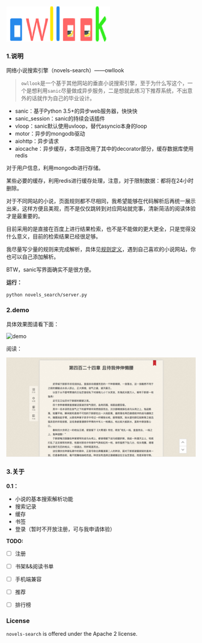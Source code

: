 ### 

![chapter](./novels_search/static/novels/img/logo_home.png)

### 1.说明

网络小说搜索引擎（novels-search）——owllook

> `owllook`是一个基于其他网站的垂直小说搜索引擎，至于为什么写这个，一个是想利用`sanic`尽量做成异步服务，二是想就此练习下推荐系统，不出意外的话就作为自己的毕业设计。

- sanic：基于Python 3.5+的异步web服务器，快快快
- sanic_session：sanic的持续会话插件
- vloop：sanic默认使用uvloop，替代asyncio本身的loop
- motor：异步的mongodb驱动
- aiohttp：异步请求
- aiocache：异步缓存，本项目改用了其中的decorator部分，缓存数据库使用redis


对于用户信息，利用mongodb进行存储。

某些必要的缓存，利用redis进行缓存处理，注意，对于限制数据：都将在24小时删除。

对于不同网站的小说，页面规则都不尽相同，我希望能够在代码解析后再统一展示出来，这样方便且美观，而不是仅仅跳转到对应网站就完事，清新简洁的阅读体验才是最重要的。

目前采用的是直接在百度上进行结果检索，也不是不能做的更大更全，只是觉得没什么意义，目前的检索结果已经很足够。

我尽量写少量的规则来完成解析，具体见[规则定义](https://github.com/howie6879/novels-search/blob/master/docs/%E8%A7%84%E5%88%99%E5%AE%9A%E4%B9%89.md)，遇到自己喜欢的小说网站，你也可以自己添加解析。

BTW，sanic写界面确实不是很方便。

**运行：**

`python novels_search/server.py`

### 2.demo

具体效果图请看下面：

![demo](http://oe7yjec8x.bkt.clouddn.com/howie/2017-03-08-owllook.gif)



阅读：

![content](./docs/content.png)

### 3.关于

**0.1：**

- 小说的基本搜索解析功能
- 搜索记录
- 缓存
- 书签
- 登录（暂时不开放注册，可与我申请体验）

**TODO:**

- [ ] 注册


- [ ] 书架&&阅读书单


- [ ] 手机端兼容


- [ ] 推荐


- [ ] 排行榜

### License

`novels-search` is offered under the Apache 2 license.
